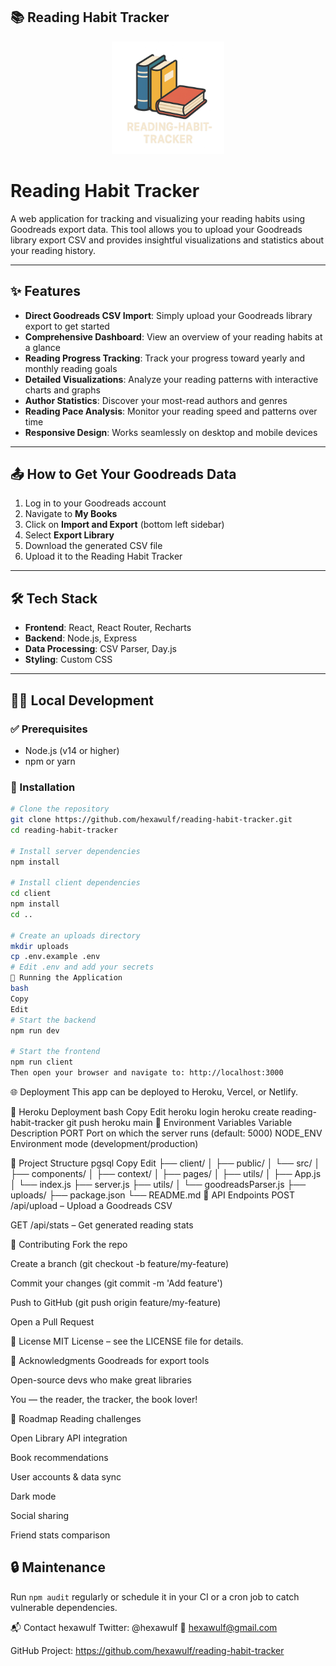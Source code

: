 ## 📚 Reading Habit Tracker

<p align="center">
  <img src="generated-icon.png" alt="Book Icon" width="180"/>
</p>

# Reading Habit Tracker

A web application for tracking and visualizing your reading habits using Goodreads export data. This tool allows you to upload your Goodreads library export CSV and provides insightful visualizations and statistics about your reading history.

---

## ✨ Features

- **Direct Goodreads CSV Import**: Simply upload your Goodreads library export to get started  
- **Comprehensive Dashboard**: View an overview of your reading habits at a glance  
- **Reading Progress Tracking**: Track your progress toward yearly and monthly reading goals  
- **Detailed Visualizations**: Analyze your reading patterns with interactive charts and graphs  
- **Author Statistics**: Discover your most-read authors and genres  
- **Reading Pace Analysis**: Monitor your reading speed and patterns over time  
- **Responsive Design**: Works seamlessly on desktop and mobile devices  

---

## 📤 How to Get Your Goodreads Data

1. Log in to your Goodreads account  
2. Navigate to **My Books**  
3. Click on **Import and Export** (bottom left sidebar)  
4. Select **Export Library**  
5. Download the generated CSV file  
6. Upload it to the Reading Habit Tracker

---

## 🛠️ Tech Stack

- **Frontend**: React, React Router, Recharts  
- **Backend**: Node.js, Express  
- **Data Processing**: CSV Parser, Day.js  
- **Styling**: Custom CSS  

---

## 🧑‍💻 Local Development

### ✅ Prerequisites

- Node.js (v14 or higher)
- npm or yarn

### 🚀 Installation

```bash
# Clone the repository
git clone https://github.com/hexawulf/reading-habit-tracker.git
cd reading-habit-tracker

# Install server dependencies
npm install

# Install client dependencies
cd client
npm install
cd ..

# Create an uploads directory
mkdir uploads
cp .env.example .env
# Edit .env and add your secrets
🏃 Running the Application
bash
Copy
Edit
# Start the backend
npm run dev

# Start the frontend
npm run client
Then open your browser and navigate to: http://localhost:3000
```
🌐 Deployment
This app can be deployed to Heroku, Vercel, or Netlify.

🚀 Heroku Deployment
bash
Copy
Edit
heroku login
heroku create reading-habit-tracker
git push heroku main
🌱 Environment Variables
Variable	Description
PORT	Port on which the server runs (default: 5000)
NODE_ENV	Environment mode (development/production)

📁 Project Structure
pgsql
Copy
Edit
├── client/
│   ├── public/
│   └── src/
│       ├── components/
│       ├── context/
│       ├── pages/
│       ├── utils/
│       ├── App.js
│       └── index.js
├── server.js
├── utils/
│   └── goodreadsParser.js
├── uploads/
├── package.json
└── README.md
📡 API Endpoints
POST /api/upload – Upload a Goodreads CSV

GET /api/stats – Get generated reading stats

🤝 Contributing
Fork the repo

Create a branch (git checkout -b feature/my-feature)

Commit your changes (git commit -m 'Add feature')

Push to GitHub (git push origin feature/my-feature)

Open a Pull Request

📜 License
MIT License – see the LICENSE file for details.

🙏 Acknowledgments
Goodreads for export tools

Open-source devs who make great libraries

You — the reader, the tracker, the book lover!

🔮 Roadmap
 Reading challenges

 Open Library API integration

 Book recommendations

 User accounts & data sync

 Dark mode

 Social sharing

 Friend stats comparison
## 🔒 Maintenance
Run `npm audit` regularly or schedule it in your CI or a cron job to catch vulnerable dependencies.

📬 Contact
hexawulf
Twitter: @hexawulf
📧 hexawulf@gmail.com

GitHub Project: https://github.com/hexawulf/reading-habit-tracker
